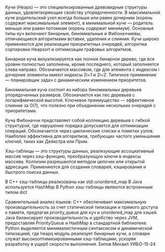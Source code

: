 Кучи (Heaps) — это специализированные древовидные структуры данных, удовлетворяющие свойству упорядоченности. В максимальной куче родительский узел всегда больше или равен дочерним (корень содержит максимальный элемент), в минимальной куче — родитель меньше или равен потомкам (корень содержит минимум). Основные типы куч включают бинарные, биномиальные и Фибоначчиевы, отличающиеся алгоритмами вставки, удаления и слияния. Кучи широко применяются для реализации приоритетных очередей, алгоритма сортировки Heapsort и оптимизации графовых алгоритмов.

Бинарная куча визуализируется как полное бинарное дерево, где все уровни полностью заполнены, кроме последнего, который заполняется слева направо. Обозначается массивом, где для элемента с индексом i дочерние элементы имеют индексы 2i+1 и 2i+2. Типичное применение — планировщик задач с динамическим изменением приоритетов.

Биномиальная куча состоит из набора биномиальных деревьев упорядоченных размеров. Обозначается как лес деревьев с логарифмической высотой. Ключевое преимущество — эффективное слияние за O(1), что полезно при объединении нескольких очередей с приоритетами.

Куча Фибоначчи представляет собой коллекцию деревьев с гибкой структурой, где нарушение порядка допускается для оптимизации операций. Обозначается через циклические списки и пометки узлов. Наиболее эффективна для алгоритмов, требующих частого уменьшения ключей, таких как Дейкстра или Прим.

Хэш-таблицы — это структуры данных, реализующие ассоциативный массив через хэш-функцию, преобразующую ключи в индексы массива. Коллизии разрешаются методом цепочек или открытой адресации. Применяются для создания словарей, кэширования и быстрого поиска данных.

В C++ хэш-таблицы реализованы как std::unordered_map
В Java используется HashMap
В Python хэш-таблицы являются встроенным типом dict

Сравнительный анализ языков:
C++ обеспечивает максимальную производительность за счет статической типизации и прямого доступа к памяти, предлагая priority_queue для куч и unordered_map для хэшей. Java балансирует производительность и удобство через JVM, предоставляя PriorityQueue и HashMap в стандартной библиотеке. Python выделяется минималистичным синтаксисом и динамической типизацией, где heapq модуль реализует бинарные кучи, а словари служат высокооптимизированными хэш-таблицами, ускоряя разработку в ущерб скорости выполнения.
Еипов Михаил УИБО-15-24
